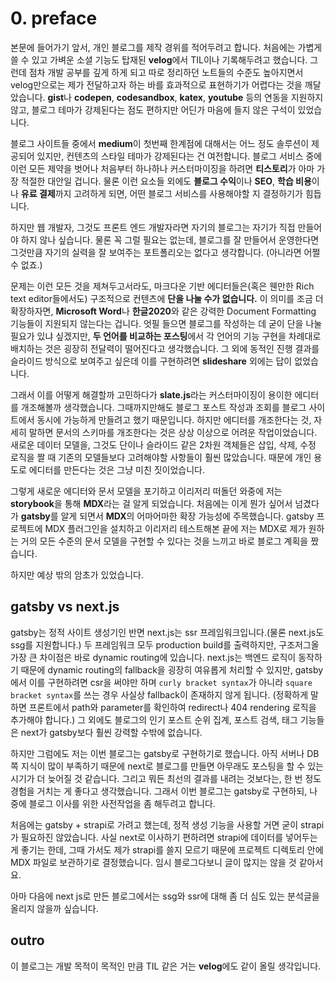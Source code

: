 #     0. preface

본문에 들어가기 앞서, 개인 블로그를 제작 경위를 적어두려고 합니다. 처음에는 가볍게 쓸 수 있고 가벼운 소셜 기능도 탑재된 **velog**에서 TIL이나 기록해두려고 했습니다. 그런데 점차 개발 공부를 깊게 하게 되고 따로 정리하던 노트들의 수준도 높아지면서 velog만으로는 제가 전달하고자 하는 바를 효과적으로 표현하기가 어렵다는 것을 깨달았습니다. **gist**나 **codepen**, **codesandbox**, **katex**, **youtube** 등의 연동을 지원하지 않고, 블로그 테마가 강제된다는 점도 편하지만 어딘가 마음에 들지 않은 구석이 있었습니다.

블로그 사이트들 중에서 **medium**이 첫번째 한계점에 대해서는 어느 정도 솔루션이 제공되어 있지만, 컨텐츠의 스타일 테마가 강제된다는 건 여전합니다. 블로그 서비스 중에 이런 모든 제약을 벗어나 처음부터 하나하나 커스터마이징을 하려면 **티스토리**가 아마 가장 적절한 대안일 겁니다. 물론 이런 요소들 외에도 **블로그 수익**이나 **SEO**, **학습 비용**이나 **유료 결제**까지 고려하게 되면, 어떤 블로그 서비스를 사용해야할 지 결정하기가 힘듭니다.

하지만 웹 개발자, 그것도 프론트 엔드 개발자라면 자기의 블로그는 자기가 직접 만들어야 하지 않나 싶습니다. 물론 꼭 그럴 필요는 없는데, 블로그를 잘 만들어서 운영한다면 그것만큼 자기의 실력을 잘 보여주는 포트폴리오는 없다고 생각합니다. (아니라면 어쩔 수 없죠.)

문제는 이런 모든 것을 제쳐두고서라도, 마크다운 기반 에디터들은(혹은 웬만한 Rich text editor들에서도) 구조적으로 컨텐츠에 **단을 나눌 수가 없습니다.** 이 의미를 조금 더 확장하자면, **Microsoft Word**나 **한글2020**와 같은 강력한 Document Formatting 기능들이 지원되지 않는다는 겁니다. 엇필 들으면 블로그를 작성하는 데 굳이 단을 나눌 필요가 있냐 싶겠지만, **두 언어를 비교하는 포스팅**에서 각 언어의 기능 구현을 차례대로 배치하는 것은 굉장히 전달력이 떨어진다고 생각했습니다. 그 외에 동적인 진행 결과를 슬라이드 방식으로 보여주고 싶은데 이를 구현하려면 **slideshare** 외에는 답이 없었습니다.

그래서 이를 어떻게 해결할까 고민하다가 **slate.js**라는 커스터마이징이 용이한 에디터를 개조해볼까 생각했습니다. 그때까지만해도 블로그 포스트 작성과 조회를 블로그 사이트에서 동시에 가능하게 만들려고 했기 때문입니다. 하지만 에디터를 개조한다는 것, 자세히 말하면 문서의 스키마를 개조한다는 것은 상상 이상으로 어려운 작업이었습니다. 새로운 데이터 모델을, 그것도 단이나 슬라이드 같은 2차원 객체들은 삽입, 삭제, 수정 로직을 짤 때 기존의 모델들보다 고려해야할 사항들이 훨씬 많았습니다. 때문에 개인 용도로 에디터를 만든다는 것은 그냥 미친 짓이었습니다.

그렇게 새로운 에디터와 문서 모델을 포기하고 이리저리 떠돌던 와중에 저는 **storybook**을 통해 **MDX**라는 걸 알게 되었습니다. 처음에는 이게 뭔가 싶어서 넘겼다가 **gatsby**를 알게 되면서 **MDX**의 어마어마한 확장 가능성에 주목했습니다. gatsby 프로젝트에 MDX 플러그인을 설치하고 이리저리 테스트해본 끝에 저는 MDX로 제가 원하는 거의 모든 수준의 문서 모델을 구현할 수 있다는 것을 느끼고 바로 블로그 계획을 짰습니다.

하지만 예상 밖의 암초가 있었습니다.

##    gatsby vs next.js
gatsby는 정적 사이트 생성기인 반면 next.js는 ssr 프레임워크입니다.(물론 next.js도 ssg를 지원합니다.) 두 프레임워크 모두 production build를 출력하지만, 구조저그올 가장 큰 차이점은 바로 dynamic routing에 있습니다. next.js는 백엔드 로직이 동작하기 때문에 dynamic routing의 fallback을 굉장히 여유롭게 처리할 수 있지만, gatsby에서 이를 구현하려면 csr을 써야만 하며 `curly bracket syntax`가 아니라 `square bracket syntax`를 쓰는 경우 사실상 fallback이 존재하지 않게 됩니다. (정확하게 말하면 프론트에서 path와 parameter를 확인하여 redirect나 404 rendering 로직을 추가해야 합니다.) 그 외에도 블로그의 인기 포스트 순위 집계, 포스트 검색, 태그 기능들은 next가 gatsby보다 훨씬 강력할 수밖에 없습니다.

하지만 그럼에도 저는 이번 블로그는 gatsby로 구현하기로 했습니다. 아직 서버나 DB 쪽 지식이 많이 부족하기 때문에 next로 블로그를 만들면 아무래도 포스팅을 할 수 있는 시기가 더 늦어질 것 같습니다. 그리고 뭐든 최선의 결과를 내려는 것보다는, 한 번 정도 경험을 거치는 게 좋다고 생각했습니다. 그래서 이번 블로그는 gatsby로 구현하되, 나중에 블로그 이사를 위한 사전작업을 좀 해두려고 합니다.

처음에는 gatsby + strapi로 가려고 했는데, 정적 생성 기능을 사용할 거면 굳이 strapi가 필요하진 않았습니다. 사실 next로 이사하기 편하려면 strapi에 데이터를 넣어두는 게 좋기는 한데, 그때 가서도 제가 strapi를 쓸지 모르기 때문에 프로젝트 디렉토리 안에 MDX 파일로 보관하기로 결정했습니다. 임시 블로그다보니 글이 많지는 않을 것 같아서요.

아마 다음에 next js로 만든 블로그에서는 ssg와 ssr에 대해 좀 더 심도 있는 분석글을 올리지 않을까 싶습니다.

##    outro
이 블로그는 개발 목적이 목적인 만큼 TIL 같은 거는 **velog**에도 같이 올릴 생각입니다.